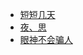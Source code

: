 
 - [短短几天][1]
 - [夜、思][2]
 - [眼神不会骗人][3]


  [1]: https://www.zybuluo.com/jw/note/1748689
  [2]: https://www.zybuluo.com/jw/note/1749029
  [3]: https://www.zybuluo.com/jw/note/1749647
